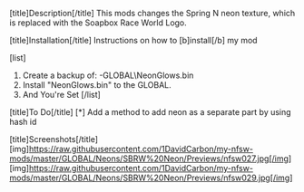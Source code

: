 [title]Description[/title]
This mods changes the Spring N neon texture, which is replaced with the Soapbox Race World Logo.

[title]Installation[/title]
Instructions on how to [b]install[/b] my mod

[list]
1. Create a backup of:
-GLOBAL\NeonGlows.bin
2. Install "NeonGlows.bin" to the GLOBAL.
3. And You're Set
[/list]

[title]To Do[/title]
[*] Add a method to add neon as a separate part by using hash id 

[title]Screenshots[/title]
[img]https://raw.githubusercontent.com/1DavidCarbon/my-nfsw-mods/master/GLOBAL/Neons/SBRW%20Neon/Previews/nfsw027.jpg[/img]
[img]https://raw.githubusercontent.com/1DavidCarbon/my-nfsw-mods/master/GLOBAL/Neons/SBRW%20Neon/Previews/nfsw029.jpg[/img]
